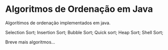 # Algoritmos de Ordenação em Java
Algorítimos de ordenação implementados em java. 

Selection Sort;
Insertion Sort;
Bubble Sort;
Quick sort;
Heap Sort;
Shell Sort;

Breve mais algoritmos...
